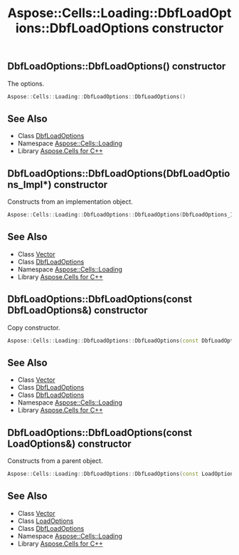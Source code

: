 ﻿---
title: Aspose::Cells::Loading::DbfLoadOptions::DbfLoadOptions constructor
linktitle: DbfLoadOptions
second_title: Aspose.Cells for C++ API Reference
description: 'Aspose::Cells::Loading::DbfLoadOptions::DbfLoadOptions constructor. The options in C++.'
type: docs
weight: 100
url: /cpp/aspose.cells.loading/dbfloadoptions/dbfloadoptions/
---
## DbfLoadOptions::DbfLoadOptions() constructor


The options.

```cpp
Aspose::Cells::Loading::DbfLoadOptions::DbfLoadOptions()
```

## See Also

* Class [DbfLoadOptions](../)
* Namespace [Aspose::Cells::Loading](../../)
* Library [Aspose.Cells for C++](../../../)
## DbfLoadOptions::DbfLoadOptions(DbfLoadOptions_Impl*) constructor


Constructs from an implementation object.

```cpp
Aspose::Cells::Loading::DbfLoadOptions::DbfLoadOptions(DbfLoadOptions_Impl *impl)
```

## See Also

* Class [Vector](../../../aspose.cells/vector/)
* Class [DbfLoadOptions](../)
* Namespace [Aspose::Cells::Loading](../../)
* Library [Aspose.Cells for C++](../../../)
## DbfLoadOptions::DbfLoadOptions(const DbfLoadOptions\&) constructor


Copy constructor.

```cpp
Aspose::Cells::Loading::DbfLoadOptions::DbfLoadOptions(const DbfLoadOptions &src)
```

## See Also

* Class [Vector](../../../aspose.cells/vector/)
* Class [DbfLoadOptions](../)
* Class [DbfLoadOptions](../)
* Namespace [Aspose::Cells::Loading](../../)
* Library [Aspose.Cells for C++](../../../)
## DbfLoadOptions::DbfLoadOptions(const LoadOptions\&) constructor


Constructs from a parent object.

```cpp
Aspose::Cells::Loading::DbfLoadOptions::DbfLoadOptions(const LoadOptions &src)
```

## See Also

* Class [Vector](../../../aspose.cells/vector/)
* Class [LoadOptions](../../../aspose.cells/loadoptions/)
* Class [DbfLoadOptions](../)
* Namespace [Aspose::Cells::Loading](../../)
* Library [Aspose.Cells for C++](../../../)
